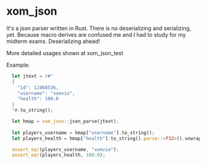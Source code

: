 # xom_json
It's a json parser written in Rust. There is no deserializing and serializing, yet. Because macro derives are confused me and I had to study for my midterm exams. Deserializing ahead!

More detailed usages shown at xom_json_test

Example:
```Rust
  let jtext = r#"
  {
    "id": 12468536,
    "username": "xomvio",
    "health": 100.0
  }
  "#.to_string();

  let hmap = xom_json::json_parse(jtext);
  
  let players_username = hmap["username"].to_string();
  let players_health = hmap["health"].to_string().parse::<f32>().unwrap();

  assert_eq!(players_username, "xomvio");
  assert_eq!(players_health, 100.0);
```
